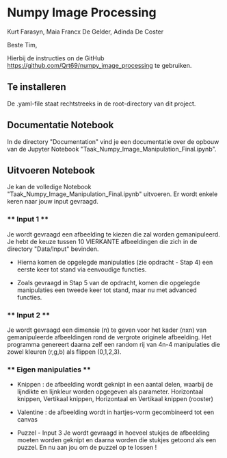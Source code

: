 # Numpy Image Processing

Kurt Farasyn, Maia Francx De Gelder, Adinda De Coster


Beste Tim,

Hierbij de instructies on de GitHub https://github.com/Qrt69/numpy_image_processing te gebruiken.

## Te installeren

De .yaml-file staat rechtstreeks in de root-directory van dit project.

## Documentatie Notebook

In de directory "Documentation" vind je een documentatie over de opbouw van de Jupyter Notebook "Taak_Numpy_Image_Manipulation_Final.ipynb".


## Uitvoeren Notebook

Je kan de volledige Notebook "Taak_Numpy_Image_Manipulation_Final.ipynb" uitvoeren.
Er wordt enkele keren naar jouw input gevraagd.


### ** Input 1 **

Je wordt gevraagd een afbeelding te kiezen die zal worden gemanipuleerd.
Je hebt de keuze tussen 10 VIERKANTE afbeeldingen die zich in de directory "Data/Input" bevinden.

- Hierna komen de opgelegde manipulaties (zie opdracht - Stap 4) een eerste keer tot stand via eenvoudige functies.

- Zoals gevraagd in Stap 5 van de opdracht, komen die opgelegde manipulaties een tweede keer tot stand, maar nu met advanced functies.


### ** Input 2 **

Je wordt gevraagd een dimensie (n) te geven voor het kader (nxn) van gemanipuleerde afbeeldingen rond de vergrote originele afbeelding.
Het programma genereert daarna zelf een random rij van 4n-4 manipulaties die zowel kleuren (r,g,b) als flippen (0,1,2,3).


### ** Eigen manipulaties **

- Knippen : de afbeelding wordt geknipt in een aantal delen, waarbij de lijndikte en lijnkleur worden opgegeven als parameter.
	Horizontaal knippen,
	Vertikaal knippen,
	Horizontaal en Vertikaal knippen (rooster)


- Valentine : de afbeelding wordt in hartjes-vorm gecombineerd tot een canvas

- Puzzel - Input 3
	Je wordt gevraagd in hoeveel stukjes de afbeelding moeten worden geknipt en daarna worden die stukjes getoond als een puzzel.
	En nu aan jou om de puzzel op te lossen !
